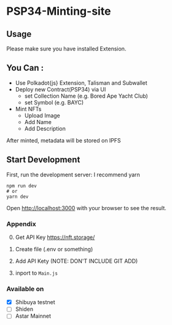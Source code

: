 # PSP34-Minting-site

## Usage

Please make sure you have installed Extension.

## You Can :

- Use Polkadot{js} Extension, Talisman and Subwallet
- Deploy new Contract(PSP34) via UI
  - set Collection Name (e.g. Bored Ape Yacht Club)
  - set Symbol (e.g. BAYC)
- Mint NFTs
  - Upload Image
  - Add Name
  - Add Description

After minted, metadata will be stored on IPFS

## Start Development

First, run the development server:
I recommend yarn

```
npm run dev
# or
yarn dev
```

Open [http://localhost:3000](http://localhost:3000) with your browser to see the result.

### Appendix

0. Get API Key https://nft.storage/

1. Create file (.env or something)

2. Add API Kety (NOTE: DON'T INCLUDE GIT ADD)

3. inport to `Main.js`

### Available on

- [x] Shibuya testnet
- [ ] Shiden
- [ ] Astar Mainnet
